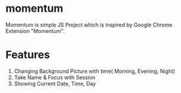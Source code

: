 # momentum
Momentum is simple JS Project which is inspired by Google Chrome Extension "Momentum".
# Features
1. Changing Background Picture with time( Morning, Evening, Night)
2. Take Name & Focus with Session
3. Showing Current Date, Time, Day
